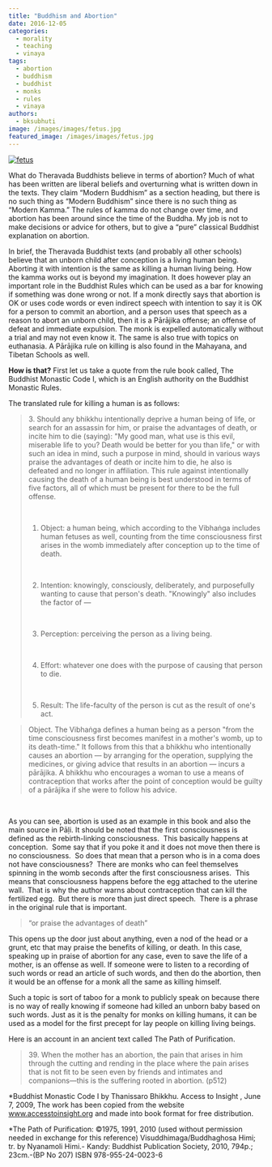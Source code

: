 ```yaml
---
title: "Buddhism and Abortion"
date: 2016-12-05
categories: 
  - morality
  - teaching
  - vinaya
tags: 
  - abortion
  - buddhism
  - buddhist
  - monks
  - rules
  - vinaya
authors: 
  - bksubhuti
image: /images/images/fetus.jpg
featured_image: /images/images/fetus.jpg
---
```


[![fetus](/images/fetus.jpg)](/images/2016/12/fetus.jpg)

What do Theravada Buddhists believe in terms of abortion? Much of what has been written are liberal beliefs and overturning what is written down in the texts. They claim “Modern Buddhism” as a section heading, but there is no such thing as “Modern Buddhism” since there is no such thing as “Modern Kamma.” The rules of kamma do not change over time, and abortion has been around since the time of the Buddha. My job is not to make decisions or advice for others, but to give a “pure” classical Buddhist explanation on abortion.

In brief, the Theravada Buddhist texts (and probably all other schools) believe that an unborn child after conception is a living human being. Aborting it with intention is the same as killing a human living being. How the kamma works out is beyond my imagination. It does however play an important role in the Buddhist Rules which can be used as a bar for knowing if something was done wrong or not. If a monk directly says that abortion is OK or uses code words or even indirect speech with intention to say it is OK for a person to commit an abortion, and a person uses that speech as a reason to abort an unborn child, then it is a Pārājika offense; an offense of defeat and immediate expulsion. The monk is expelled automatically without a trial and may not even know it. The same is also true with topics on euthanasia. A Pārājika rule on killing is also found in the Mahayana, and Tibetan Schools as well.

**How is that?** First let us take a quote from the rule book called, The Buddhist Monastic Code I, which is an English authority on the Buddhist Monastic Rules.

The translated rule for killing a human is as follows:

> 3\. Should any bhikkhu intentionally deprive a human being of life, or search for an assassin for him, or praise the advantages of death, or incite him to die (saying): "My good man, what use is this evil, miserable life to you? Death would be better for you than life," or with such an idea in mind, such a purpose in mind, should in various ways praise the advantages of death or incite him to die, he also is defeated and no longer in affiliation. This rule against intentionally causing the death of a human being is best understood in terms of five factors, all of which must be present for there to be the full offense.
> 
>  
> 
> 1) Object: a human being, which according to the Vibhaṅga includes human fetuses as well, counting from the time consciousness first arises in the womb immediately after conception up to the time of death.
> 
>  
> 
> 2) Intention: knowingly, consciously, deliberately, and purposefully wanting to cause that person's death. "Knowingly" also includes the factor of —
> 
>  
> 
> 3) Perception: perceiving the person as a living being.
> 
>  
> 
> 4) Effort: whatever one does with the purpose of causing that person to die.
> 
>  
> 
> 5) Result: The life-faculty of the person is cut as the result of one's act.

> Object. The Vibhaṅga defines a human being as a person "from the time consciousness first becomes manifest in a mother's womb, up to its death-time." It follows from this that a bhikkhu who intentionally causes an abortion — by arranging for the operation, supplying the medicines, or giving advice that results in an abortion — incurs a pārājika. A bhikkhu who encourages a woman to use a means of contraception that works after the point of conception would be guilty of a pārājika if she were to follow his advice.

 

As you can see, abortion is used as an example in this book and also the main source in Pāḷi. It should be noted that the first consciousness is defined as the rebirth-linking consciousness.  This basically happens at conception.  Some say that if you poke it and it does not move then there is no consciousness.  So does that mean that a person who is in a coma does not have consciousness?  There are monks who can feel themselves spinning in the womb seconds after the first consciousness arises.  This means that consciousness happens before the egg attached to the uterine wall.  That is why the author warns about contraception that can kill the fertilized egg.  But there is more than just direct speech.  There is a phrase in the original rule that is important.

> “or praise the advantages of death”

This opens up the door just about anything, even a nod of the head or a grunt, etc that may praise the benefits of killing, or death. In this case, speaking up in praise of abortion for any case, even to save the life of a mother, is an offense as well. If someone were to listen to a recording of such words or read an article of such words, and then do the abortion, then it would be an offense for a monk all the same as killing himself.

Such a topic is sort of taboo for a monk to publicly speak on because there is no way of really knowing if someone had killed an unborn baby based on such words. Just as it is the penalty for monks on killing humans, it can be used as a model for the first precept for lay people on killing living beings.

Here is an account in an ancient text called The Path of Purification.

> 39\. When the mother has an abortion, the pain that arises in him through the cutting and rending in the place where the pain arises that is not fit to be seen even by friends and intimates and companions—this is the suffering rooted in abortion. (p512)

\*Buddhist Monastic Code I by Thanissaro Bhikkhu. Access to Insight , June 7, 2009, The work has been copied from the website www.accesstoinsight.org and made into book format for free distribution.

\*The Path of Purification: ©1975, 1991, 2010 (used without permission needed in exchange for this reference) Visuddhimaga/Buddhaghosa Himi; tr. by Nyanamoli Himi.- Kandy: Buddhist Publication Society, 2010, 794p.; 23cm.-(BP No 207) ISBN 978-955-24-0023-6